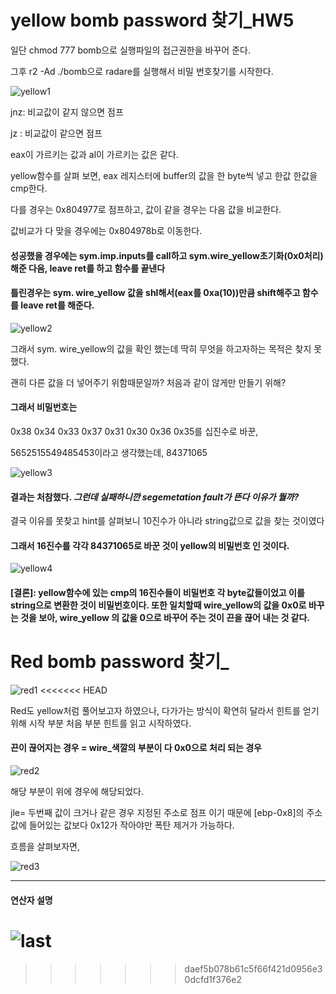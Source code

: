 # yellow bomb password 찾기_HW5

일단 chmod 777 bomb으로 실행파일의 접근권한을 바꾸어 준다.

그후 r2 -Ad ./bomb으로 radare를 실행해서 비밀 번호찾기를 시작한다.

![yellow1](yellow1.PNG)

jnz: 비교값이 같지 않으면 점프

jz : 비교값이 같으면 점프

eax이 가르키는 값과 al이 가르키는 값은 같다.

yellow함수를 살펴 보면, eax 레지스터에 buffer의 값을 한 byte씩 넣고 한값 한값을 cmp한다.

다를 경우는 0x804977로 점프하고, 값이 같을 경우는 다음 값을 비교한다.

값비교가 다 맞을 경우에는 0x804978b로 이동한다.



#### 성공했을 경우에는  sym.imp.inputs를 call하고 sym.wire_yellow초기화(0x0처리)해준 다음, leave ret를 하고 함수를 끝낸다

#### 틀린경우는 sym. wire_yellow 값을 shl해서(eax를 0xa(10))만큼 shift해주고 함수를 leave ret를 해준다.

![yellow2](yellow2.JPG)

그래서 sym. wire_yellow의 값을 확인 했는데 딱히 무엇을 하고자하는 목적은 찾지 못했다.

괜히 다른 값을 더 넣어주기 위함때문일까? 처음과 같이 않게만 만들기 위해?



#### 그래서 비밀번호는  

0x38 0x34 0x33 0x37 0x31 0x30 0x36 0x35를 십진수로 바꾼, 

5652515549485453이라고 생각했는데, 84371065

![yellow3](yellow3.PNG)

#### 결과는 처참했다.     *그런데 실패하니깐 segemetation fault가 뜬다 이유가 뭘까?*

결국 이유를 못찾고 hint를 살펴보니 10진수가 아니라 string값으로 값을 찾는 것이였다

#### 그래서 16진수를 각각 84371065로 바꾼 것이 yellow의 비밀번호 인  것이다.

![yellow4](yellow4.PNG)

#### [결론]: yellow함수에 있는 cmp의 16진수들이 비밀번호 각 byte값들이었고 이를 string으로 변환한 것이 비밀번호이다. 또한 일치할때 wire_yellow의 값을  0x0로 바꾸는 것을 보아, wire_yellow 의 값을 0으로 바꾸어 주는 것이 끈을 끊어 내는 것 같다.





# Red bomb password 찾기_

![red1](red1.PNG)
<<<<<<< HEAD

Red도 yellow처럼 풀어보고자 하였으나, 다가가는 방식이 확연히 달라서 힌트를 얻기 위해 시작 부분 처음 부분 힌트를 읽고 시작하였다. 

#### 끈이 끊어지는 경우 = wire_색깔의 부분이 다 0x0으로 처리 되는 경우

![red2](C:\Users\한주희\Desktop\security-tutorial\5-Reversing2\HW-5\한주희\red2.PNG)

해당 부분이 위에 경우에 해당되었다. 

jle= 두번째 값이 크거나 같은 경우 지정된 주소로 점프 이기 때문에 [ebp-0x8]의 주소값에 들어있는 값보다 0x12가 작아야만  폭탄 제거가 가능하다.

흐름을 살펴보자면, 

![red3](C:\Users\한주희\Desktop\security-tutorial\5-Reversing2\HW-5\한주희\red3.PNG)













------

#### 연산자 설명

![last](C:\Users\한주희\Desktop\security-tutorial\5-Reversing2\HW-5\한주희\last.PNG)
=======
>>>>>>> daef5b078b61c5f66f421d0956e30dcfd1f376e2
